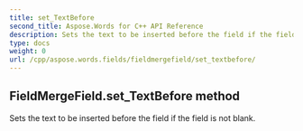 ```yaml
---
title: set_TextBefore
second_title: Aspose.Words for C++ API Reference
description: Sets the text to be inserted before the field if the field is not blank. 
type: docs
weight: 0
url: /cpp/aspose.words.fields/fieldmergefield/set_textbefore/
---
```

## FieldMergeField.set_TextBefore method


Sets the text to be inserted before the field if the field is not blank.

